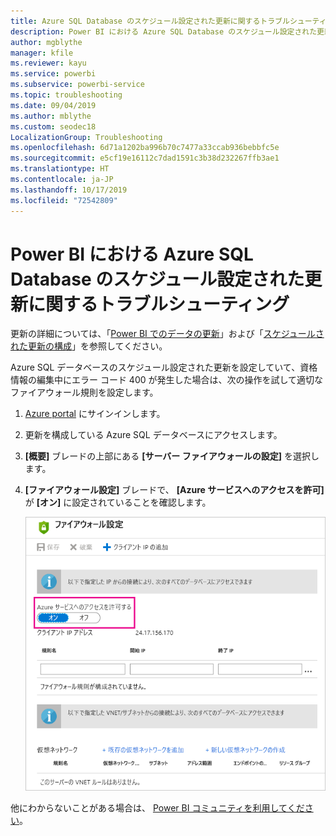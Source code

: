```yaml
---
title: Azure SQL Database のスケジュール設定された更新に関するトラブルシューティング
description: Power BI における Azure SQL Database のスケジュール設定された更新に関するトラブルシューティング
author: mgblythe
manager: kfile
ms.reviewer: kayu
ms.service: powerbi
ms.subservice: powerbi-service
ms.topic: troubleshooting
ms.date: 09/04/2019
ms.author: mblythe
ms.custom: seodec18
LocalizationGroup: Troubleshooting
ms.openlocfilehash: 6d71a1202ba996b70c7477a33ccab936bebbfc5e
ms.sourcegitcommit: e5cf19e16112c7dad1591c3b38d232267ffb3ae1
ms.translationtype: HT
ms.contentlocale: ja-JP
ms.lasthandoff: 10/17/2019
ms.locfileid: "72542809"
---
```

# <a name="troubleshooting-scheduled-refresh-for-azure-sql-databases-in-power-bi"></a>Power BI における Azure SQL Database のスケジュール設定された更新に関するトラブルシューティング

更新の詳細については、「[Power BI でのデータの更新](refresh-data.md)」および「[スケジュールされた更新の構成](refresh-scheduled-refresh.md)」を参照してください。

Azure SQL データベースのスケジュール設定された更新を設定していて、資格情報の編集中にエラー コード 400 が発生した場合は、次の操作を試して適切なファイアウォール規則を設定します。

1. [Azure portal](https://portal.azure.com) にサインインします。

1. 更新を構成している Azure SQL データベースにアクセスします。

1. **[概要]** ブレードの上部にある **[サーバー ファイアウォールの設定]** を選択します。

1. **[ファイアウォール設定]** ブレードで、 **[Azure サービスへのアクセスを許可]** が **[オン]** に設定されていることを確認します。

    ![Azure で使用できるサービス](media/service-admin-troubleshooting-scheduled-refresh-azure-sql-databases/azurerefresh.png)  

他にわからないことがある場合は、 [Power BI コミュニティを利用してください](http://community.powerbi.com/)。
